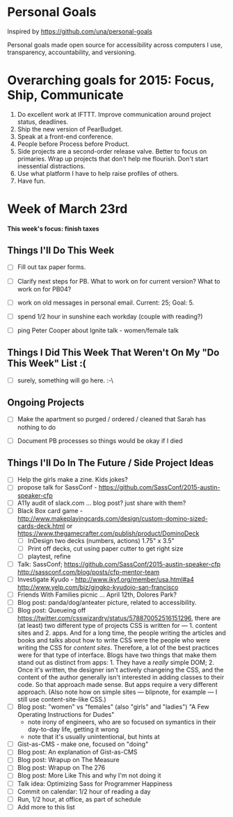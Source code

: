 # Personal Goals

Inspired by https://github.com/una/personal-goals

Personal goals made open source for accessibility across computers I use, transparency, accountability, and versioning.

# Overarching goals for 2015: Focus, Ship, Communicate

1. Do excellent work at IFTTT. Improve communication around project status, deadlines.
2. Ship the new version of PearBudget.
3. Speak at a front-end conference.
4. People before Process before Product.
5. Side projects are a second-order release valve. Better to focus on primaries. Wrap up projects that don't help me flourish. Don't start inessential distractions.
6. Use what platform I have to help raise profiles of others.
7. Have fun.


# Week of March 23rd

#### This week's focus: finish taxes

## Things I'll Do This Week

- [ ] Fill out tax paper forms.
- [ ] Clarify next steps for PB. What to work on for current version? What to work on for PB04?
- [ ] work on old messages in personal email. Current: 25; Goal: 5.
- [ ] spend 1/2 hour in sunshine each workday (couple with reading?)
- [ ] ping Peter Cooper about Ignite talk - women/female talk


## Things I Did This Week That Weren't On My "Do This Week" List :(

- [ ] surely, something will go here. :-\

## Ongoing Projects

- [ ] Make the apartment so purged / ordered / cleaned that Sarah has nothing to do
- [ ] Document PB processes so things would be okay if I died



## Things I'll Do In The Future / Side Project Ideas

- [ ] Help the girls make a zine. Kids jokes?
- [ ] propose talk for SassConf - https://github.com/SassConf/2015-austin-speaker-cfp
- [ ] A11y audit of slack.com … blog post? just share with them?
- [ ] Black Box card game - http://www.makeplayingcards.com/design/custom-domino-sized-cards-deck.html or https://www.thegamecrafter.com/publish/product/DominoDeck
  - [ ] InDesign two decks (numbers, actions) 1.75" x 3.5"
  - [ ] Print off decks, cut using paper cutter to get right size
  - [ ] playtest, refine
- [ ] Talk: SassConf; https://github.com/SassConf/2015-austin-speaker-cfp http://sassconf.com/blog/posts/cfp-mentor-team
- [ ] Investigate Kyudo - http://www.ikyf.org/member/usa.html#a4 http://www.yelp.com/biz/gingko-kyudojo-san-francisco
- [ ] Friends With Families picnic … April 12th, Dolores Park?
- [ ] Blog post: panda/dog/anteater picture, related to accessibility.
- [ ] Blog post: Queueing off https://twitter.com/csswizardry/status/578870052516151296, there are (at least) two different type of projects CSS is written for — 1. content sites and 2. apps. And for a long time, the people writing the articles and books and talks about how to write CSS were the people who were writing the CSS for _content sites_. Therefore, a lot of the best practices were for that type of interface. Blogs have two things that make them stand out as distinct from apps: 1. They have a _really_ simple DOM; 2. Once it's written, the designer isn't actively changeing the CSS, and the content of the author generally isn't interested in adding classes to their code. So that approach made sense. But apps require a very different approach. (Also note how on simple sites — blipnote, for example — I still use content-site-like CSS.)
- [ ] Blog post: "women" vs "females" (also "girls" and "ladies") "A Few Operating Instructions for Dudes"
  - note irony of engineers, who are so focused on symantics in their day-to-day life, getting it wrong
  - note that it's usually unintentional, but hints at 
- [ ] Gist-as-CMS - make one, focused on "doing"
- [ ] Blog post: An explanation of Gist-as-CMS
- [ ] Blog post: Wrapup on The Measure
- [ ] Blog post: Wrapup on The 276
- [ ] Blog post: More Like This and why I'm not doing it
- [ ] Talk idea: Optimizing Sass for Programmer Happiness
- [ ] Commit on calendar: 1/2 hour of reading a day
- [ ] Run, 1/2 hour, at office, as part of schedule
- [ ] Add more to this list
